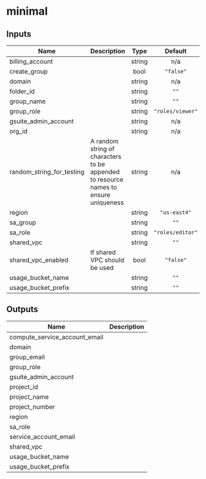 # minimal

<!-- BEGINNING OF PRE-COMMIT-TERRAFORM DOCS HOOK -->
## Inputs

| Name | Description | Type | Default | Required |
|------|-------------|:----:|:-----:|:-----:|
| billing\_account |  | string | n/a | yes |
| create\_group |  | bool | `"false"` | no |
| domain |  | string | n/a | yes |
| folder\_id |  | string | `""` | no |
| group\_name |  | string | `""` | no |
| group\_role |  | string | `"roles/viewer"` | no |
| gsuite\_admin\_account |  | string | n/a | yes |
| org\_id |  | string | n/a | yes |
| random\_string\_for\_testing | A random string of characters to be appended to resource names to ensure uniqueness | string | n/a | yes |
| region |  | string | `"us-east4"` | no |
| sa\_group |  | string | `""` | no |
| sa\_role |  | string | `"roles/editor"` | no |
| shared\_vpc |  | string | `""` | no |
| shared\_vpc\_enabled | If shared VPC should be used | bool | `"false"` | no |
| usage\_bucket\_name |  | string | `""` | no |
| usage\_bucket\_prefix |  | string | `""` | no |

## Outputs

| Name | Description |
|------|-------------|
| compute\_service\_account\_email |  |
| domain |  |
| group\_email |  |
| group\_role |  |
| gsuite\_admin\_account |  |
| project\_id |  |
| project\_name |  |
| project\_number |  |
| region |  |
| sa\_role |  |
| service\_account\_email |  |
| shared\_vpc |  |
| usage\_bucket\_name |  |
| usage\_bucket\_prefix |  |

<!-- END OF PRE-COMMIT-TERRAFORM DOCS HOOK -->
